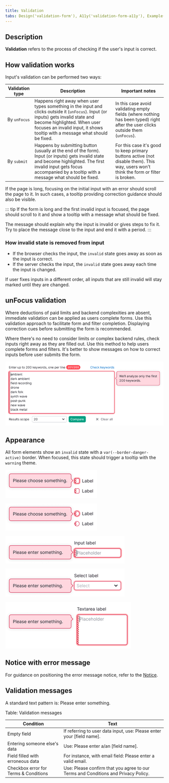 ```yaml
---
title: Validation
tabs: Design('validation-form'), A11y('validation-form-a11y'), Example('validation-form-code')
---
```


## Description

**Validation** refers to the process of checking if the user's input is correct.

## How validation works

Input's validation can be performed two ways:

| Validation type | Description | Important notes |
| --------------- | ----------- | --------------- |
| By `unFocus`    | Happens right away when user types something in the input and clicks outside it (`unFocus`). Input (or inputs) gets invalid state and become highlighted. When user focuses an invalid input, it shows tooltip with a message what should be fixed. | In this case avoid validating empty fields (where nothing has been typed) right after the user clicks outside them (`unFocus`). |
| By `submit` | Happens by submitting button (usually at the end of the form). Input (or inputs) gets invalid state and become highlighted. The first invalid input gets focus accompanied by a tooltip with a message what should be fixed. | For this case it's good to keep primary buttons active (not disable them). This way, users won't think the form or filter is broken. |



If the page is long, focusing on the initial input with an error should scroll the page to it. In such cases, a tooltip providing correction guidance should also be visible.

::: tip
If the form is long and the first invalid input is focused, the page should scroll to it and show a tooltip with a message what should be fixed.

The message should explain why the input is invalid or gives steps to fix it. Try to place the message close to the input and end it with a period.
:::

### How invalid state is removed from input

- If the browser checks the input, the `invalid` state goes away as soon as the input is correct.
- If the server checks the input, the `invalid` state goes away each time the input is changed.

If user fixes inputs in a different order, all inputs that are still invalid will stay marked until they are changed.

## unFocus validation

Where deductions of paid limits and backend complexities are absent, immediate validation can be applied as users complete forms. Use this validation approach to facilitate form and filter completion. Displaying correction cues before submitting the form is recommended.

Where there's no need to consider limits or complex backend rules, check inputs right away as they are filled out. Use this method to help users complete forms and filters. It's better to show messages on how to correct inputs before user submits the form.

![](static/immediate-validation.png)

## Appearance

All form elements show an `invalid` state with a `var(--border-danger-active)` border. When focused, this state should trigger a tooltip with the `warning` theme.

![](./static/checkbox-validation.png)

![](./static/radio-validation.png)

![](./static/input-validation.png)

![](./static/select-validation.png)

![](./static/textarea-validation.png)

## Notice with error message

For guidance on positioning the error message notice, refer to the [Notice](/components/notice/notice).

## Validation messages

A standard text pattern is: Please enter something.

Table: Validation messages

| Condition  | Text            |
| ---------- | --------------- |
| Empty field | If referring to user data input, use: Please enter your [field name]. |
| Entering someone else's data | Use: Please enter a/an [field name].  |
| Field filled with erroneous data | For instance, with email field: Please enter a valid email. |
| Checkbox error for Terms & Conditions | Use: Please confirm that you agree to our Terms and Conditions and Privacy Policy.   |

